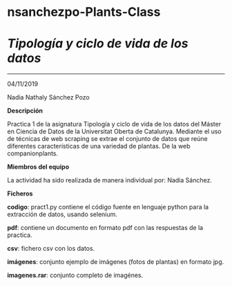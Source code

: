 # nsanchezpo-Plants-Class

# *Tipología y ciclo de vida de los datos*
***
04/11/2019

Nadia Nathaly Sánchez Pozo

**Descripción**

Practica 1 de la asignatura Tipología y ciclo de vida de los datos del Máster en Ciencia de Datos de la Universitat Oberta de Catalunya.
Mediante el uso de técnicas de web scraping se extrae el conjunto de datos que reúne diferentes características de una variedad de plantas. De la web companionplants.

**Miembros del equipo**

La actividad ha sido realizada de manera individual por: Nadia Sánchez.

**Ficheros**

**codigo**: pract1.py contiene el código fuente en lenguaje python para la extracción de datos, usando selenium.

**pdf**: contiene un documento en formato pdf con las respuestas de la practica.

**csv**: fichero csv con los datos.

**imágenes**: conjunto ejemplo de imágenes (fotos de plantas) en formato jpg.

**imagenes.rar**: conjunto completo de imagénes.
